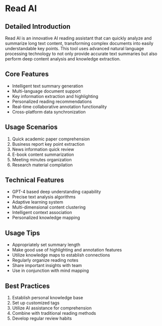 # Read AI

## Detailed Introduction
Read AI is an innovative AI reading assistant that can quickly analyze and summarize long text content, transforming complex documents into easily understandable key points. This tool uses advanced natural language processing technology to not only provide accurate text summaries but also perform deep content analysis and knowledge extraction.

## Core Features
- Intelligent text summary generation
- Multi-language document support
- Key information extraction and highlighting
- Personalized reading recommendations
- Real-time collaborative annotation functionality
- Cross-platform data synchronization

## Usage Scenarios
1. Quick academic paper comprehension
2. Business report key point extraction
3. News information quick review
4. E-book content summarization
5. Meeting minutes organization
6. Research material compilation

## Technical Features
- GPT-4 based deep understanding capability
- Precise text analysis algorithms
- Adaptive learning system
- Multi-dimensional content clustering
- Intelligent context association
- Personalized knowledge mapping

## Usage Tips
- Appropriately set summary length
- Make good use of highlighting and annotation features
- Utilize knowledge maps to establish connections
- Regularly organize reading notes
- Share important insights with team
- Use in conjunction with mind mapping

## Best Practices
1. Establish personal knowledge base
2. Set up customized tags
3. Utilize AI assistance for comprehension
4. Combine with traditional reading methods
5. Develop regular review habits 